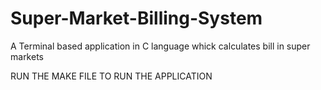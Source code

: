 # Super-Market-Billing-System
A Terminal based application in C language whick calculates bill in super markets 

RUN THE MAKE FILE TO RUN THE APPLICATION
